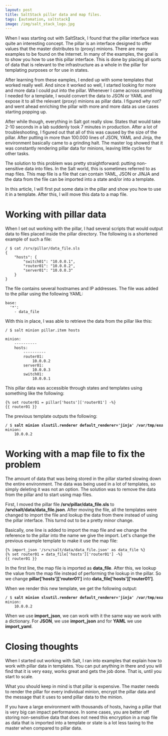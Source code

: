 ```yaml
---
layout: post
title: SaltStack pillar data and map files.
tags: [automation, saltstack]
image: /img/salt_stack_logo.jpg
---
```


When I was starting out with SaltStack, I found that the pillar interface was quite an interesting concept. The pillar is an interface designed to offer values that the master distributes to (proxy) minions. There are many examples to be found on the Internet. In many of the examples, the goal is to show you how to use this pillar interface. This is done by placing all sorts of data that is relevant to the infrastructure as a whole in the pillar for templating purposes or for use in states. 

After learning from these eamples, I ended up with some templates that worked really well. And since it worked so well, I started looking for more and more data I could put into the pillar. Whenever I came across something I needed for a template, I would convert the data to JSON or YAML and expose it to all the relevant (proxy) minions as pillar data. I figured <i>why not?</i> and went ahead enriching the pillar with more and more data as use cases starting popping up.

After while though, everything in Salt got really slow. States that would take 2-10 seconds in a lab suddenly took 7 minutes in production. After a lot of troubleshooting, I figured out that all of this was caused by the size of the pillar. After putting in more than 100.000 lines of JSON, YAML and Jinja, the environment basically came to a grinding halt. The master log showed that it was constantly rendering pillar data for minions, leaving little cycles for other tasks.

The solution to this problem was pretty straightforward: putting non-sensitive data into files. In the Salt world, this is sometimes referred to as map files. This map file is a file that can contain YAML, JSON or JINJA and the data from the file can be imported into a state and/or into a template.

In this article, I will first put some data in the pillar and show you how to use it in a template. After this, I will move this data to a map file.



Working with pillar data 
========================

When I set out working with the pillar, I had several scripts that would output data to files placed inside the pillar directory. The following is a shortened example of such a file:

<pre style="font-size:12px">
/ $ cat /srv/pillar/data_file.sls 
{
    "hosts": {
        "switch01": "10.0.0.1",
        "router01": "10.0.0.2",
        "server01": "10.0.0.3"
    }
}
</pre>

The file contains several hostnames and IP addresses. The file was added to the pillar using the following YAML:

<pre style="font-size:12px">
base:
  '*':
    - data_file
</pre>

With this in place, I was able to retrieve the data from the pillar like this:

<pre style="font-size:12px">
/ $ salt minion pillar.item hosts

minion:
    ----------
    hosts:
        ----------
        router01:
            10.0.0.2
        server01:
            10.0.0.3
        switch01:
            10.0.0.1
</pre>

This pillar data was accessible through states and templates using something like the following:

<pre style="font-size:12px">
{% set router01 = pillar['hosts']['router01'] -%}
{{ router01 }}
</pre>

The previous template outputs the following:

<pre style="font-size:12px">
/ $ <b>salt minion slsutil.renderer default_renderer='jinja' /var/tmp/example.j2</b>
minion:
    10.0.0.2
</pre>    


Working with a map file to fix the problem
==========================================

The amount of data that was being stored in the pillar started slowing down the entire environment. The data was being used in a lot of templates, so simply deleting it was not an option. The solution was to remove the data from the pillar and to start using map files. 

First, I moved the pillar file <b>/srv/pillar/data_file.sls</b> to <b>/srv/salt/data/data_file.json</b>. After moving the file, all the templates were changed to import the file and lookup the data from there instead of using the pillar interface. This turnd out to be a pretty minor change.

Basically, one line is added to import the map file and we change the reference to the pillar into the name we give the import. Let's change the previous example template to make it use the map file:

<pre style="font-size:12px">
{% import_json '/srv/salt/data/data_file.json' as data_file %}
{% set router01 = data_file['hosts']['router01'] -%}
{{ router01 }}
</pre>

In the first line, the map file is imported as <b>data_file</b>. After this, we lookup the value from the map file instead of performing the lookup in the pillar. So we change <b>pillar['hosts']['router01']</b> into <b>data_file['hosts']['router01']</b>.

When we render this new template, we get the following output:

<pre style="font-size:12px">
/ $ <b>salt minion slsutil.renderer default_renderer='jinja' /var/tmp/example.j2</b>
minion:
    10.0.0.2
</pre>      

When we use <b>import_json</b>, we can work with it the same way we work with a dictionary. For <b>JSON</b>, we use <b>import_json</b> and for <b>YAML</b> we use <b>import_yaml</b>.

Closing thoughts
================

When I started out working with Salt, I ran into examples that explain how to work with pillar data in templates. You can put anything in there and you will find that it is very easy, works great and gets the job done. That is, until you start to scale.

What you should keep in mind is that pillar is expensive. The master needs to render the pillar for every individual minion, encrypt the pillar data and the message that it uses to send pillar data to the minion. 

If you have a large environment with thousands of hosts, having a pillar that is very big can impact performance. In some cases, you are better off storing non-sensitive data that does not need this encryption in a map file as data that is imported into a template or state is a lot less taxing to the master when compared to pillar data. 

